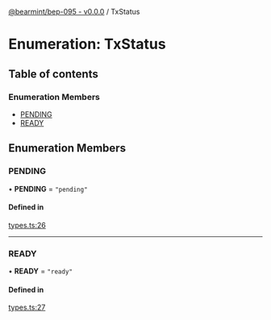 [@bearmint/bep-095 - v0.0.0](../README.md) / TxStatus

# Enumeration: TxStatus

## Table of contents

### Enumeration Members

- [PENDING](TxStatus.md#pending)
- [READY](TxStatus.md#ready)

## Enumeration Members

### PENDING

• **PENDING** = ``"pending"``

#### Defined in

[types.ts:26](https://github.com/bearmint/bearmint/blob/main/packages/bep-095/source/types.ts#L26)

___

### READY

• **READY** = ``"ready"``

#### Defined in

[types.ts:27](https://github.com/bearmint/bearmint/blob/main/packages/bep-095/source/types.ts#L27)
